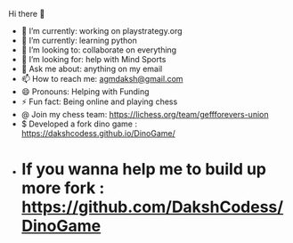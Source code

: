  Hi there 👋

- 🔭 I’m currently: working on playstrategy.org
- 🌱 I’m currently: learning python
- 👯 I’m looking to: collaborate on everything
- 🤔 I’m looking for: help with Mind Sports
- 💬 Ask me about: anything on my email 
- 📫 How to reach me: agmdaksh@gmail.com
- 😄 Pronouns: Helping with Funding
- ⚡ Fun fact: Being online and playing chess 
- @ Join my chess team: https://lichess.org/team/geffforevers-union
- $ Developed a fork dino game : https://dakshcodess.github.io/DinoGame/ 
- # If you wanna help me to build up more fork : https://github.com/DakshCodess/DinoGame 
